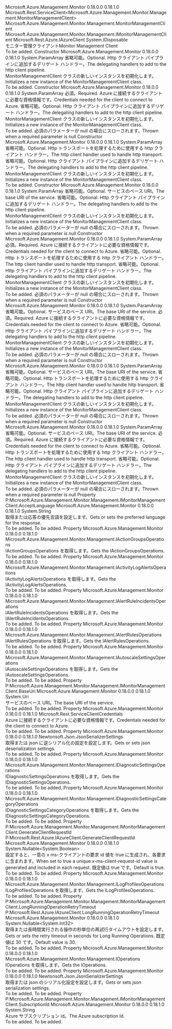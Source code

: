 <Type Name="MonitorManagementClient" FullName="Microsoft.Azure.Management.Monitor.Management.MonitorManagementClient">
  <TypeSignature Language="C#" Value="public class MonitorManagementClient : Microsoft.Rest.ServiceClient&lt;Microsoft.Azure.Management.Monitor.Management.MonitorManagementClient&gt;, IDisposable, Microsoft.Azure.Management.Monitor.Management.IMonitorManagementClient, Microsoft.Rest.Azure.IAzureClient" />
  <TypeSignature Language="ILAsm" Value=".class public auto ansi beforefieldinit MonitorManagementClient extends Microsoft.Rest.ServiceClient`1&lt;class Microsoft.Azure.Management.Monitor.Management.MonitorManagementClient&gt; implements class Microsoft.Azure.Management.Monitor.Management.IMonitorManagementClient, class Microsoft.Rest.Azure.IAzureClient, class System.IDisposable" />
  <TypeSignature Language="DocId" Value="T:Microsoft.Azure.Management.Monitor.Management.MonitorManagementClient" />
  <TypeSignature Language="VB.NET" Value="Public Class MonitorManagementClient&#xA;Inherits ServiceClient(Of MonitorManagementClient)&#xA;Implements IAzureClient, IDisposable, IMonitorManagementClient" />
  <TypeSignature Language="F#" Value="type MonitorManagementClient = class&#xA;    inherit ServiceClient&lt;MonitorManagementClient&gt;&#xA;    interface IMonitorManagementClient&#xA;    interface IDisposable&#xA;    interface IAzureClient" />
  <AssemblyInfo>
    <AssemblyName>Microsoft.Azure.Management.Monitor</AssemblyName>
    <AssemblyVersion>0.18.0.0</AssemblyVersion>
    <AssemblyVersion>0.18.1.0</AssemblyVersion>
  </AssemblyInfo>
  <Base>
    <BaseTypeName>Microsoft.Rest.ServiceClient&lt;Microsoft.Azure.Management.Monitor.Management.MonitorManagementClient&gt;</BaseTypeName>
    <BaseTypeArguments>
      <BaseTypeArgument TypeParamName="!0">Microsoft.Azure.Management.Monitor.Management.MonitorManagementClient</BaseTypeArgument>
    </BaseTypeArguments>
  </Base>
  <Interfaces>
    <Interface>
      <InterfaceName>Microsoft.Azure.Management.Monitor.Management.IMonitorManagementClient</InterfaceName>
    </Interface>
    <Interface>
      <InterfaceName>Microsoft.Rest.Azure.IAzureClient</InterfaceName>
    </Interface>
    <Interface>
      <InterfaceName>System.IDisposable</InterfaceName>
    </Interface>
  </Interfaces>
  <Docs>
    <summary>
            <span data-ttu-id="6d20f-101">モニター管理クライアント</span><span class="sxs-lookup"><span data-stu-id="6d20f-101">Monitor Management Client</span></span>
            </summary>
    <remarks>To be added.</remarks>
  </Docs>
  <Members>
    <Member MemberName=".ctor">
      <MemberSignature Language="C#" Value="protected MonitorManagementClient (params System.Net.Http.DelegatingHandler[] handlers);" />
      <MemberSignature Language="ILAsm" Value=".method familyhidebysig specialname rtspecialname instance void .ctor(class System.Net.Http.DelegatingHandler[] handlers) cil managed" />
      <MemberSignature Language="DocId" Value="M:Microsoft.Azure.Management.Monitor.Management.MonitorManagementClient.#ctor(System.Net.Http.DelegatingHandler[])" />
      <MemberSignature Language="VB.NET" Value="Protected Sub New (ParamArray handlers As DelegatingHandler())" />
      <MemberSignature Language="F#" Value="new Microsoft.Azure.Management.Monitor.Management.MonitorManagementClient : System.Net.Http.DelegatingHandler[] -&gt; Microsoft.Azure.Management.Monitor.Management.MonitorManagementClient" Usage="new Microsoft.Azure.Management.Monitor.Management.MonitorManagementClient handlers" />
      <MemberType>Constructor</MemberType>
      <AssemblyInfo>
        <AssemblyName>Microsoft.Azure.Management.Monitor</AssemblyName>
        <AssemblyVersion>0.18.0.0</AssemblyVersion>
        <AssemblyVersion>0.18.1.0</AssemblyVersion>
      </AssemblyInfo>
      <Parameters>
        <Parameter Name="handlers" Type="System.Net.Http.DelegatingHandler[]">
          <Attributes>
            <Attribute>
              <AttributeName>System.ParamArray</AttributeName>
            </Attribute>
          </Attributes>
        </Parameter>
      </Parameters>
      <Docs>
        <param name="handlers">
            <span data-ttu-id="6d20f-102">省略可能。</span><span class="sxs-lookup"><span data-stu-id="6d20f-102">Optional.</span></span> <span data-ttu-id="6d20f-103">Http クライアント パイプラインに追加するデリゲート ハンドラー。</span><span class="sxs-lookup"><span data-stu-id="6d20f-103">The delegating handlers to add to the http client pipeline.</span></span>
            </param>
        <summary>
            <span data-ttu-id="6d20f-104">MonitorManagementClient クラスの新しいインスタンスを初期化します。</span><span class="sxs-lookup"><span data-stu-id="6d20f-104">Initializes a new instance of the MonitorManagementClient class.</span></span>
            </summary>
        <remarks>To be added.</remarks>
      </Docs>
    </Member>
    <Member MemberName=".ctor">
      <MemberSignature Language="C#" Value="public MonitorManagementClient (Microsoft.Rest.ServiceClientCredentials credentials, params System.Net.Http.DelegatingHandler[] handlers);" />
      <MemberSignature Language="ILAsm" Value=".method public hidebysig specialname rtspecialname instance void .ctor(class Microsoft.Rest.ServiceClientCredentials credentials, class System.Net.Http.DelegatingHandler[] handlers) cil managed" />
      <MemberSignature Language="DocId" Value="M:Microsoft.Azure.Management.Monitor.Management.MonitorManagementClient.#ctor(Microsoft.Rest.ServiceClientCredentials,System.Net.Http.DelegatingHandler[])" />
      <MemberSignature Language="VB.NET" Value="Public Sub New (credentials As ServiceClientCredentials, ParamArray handlers As DelegatingHandler())" />
      <MemberSignature Language="F#" Value="new Microsoft.Azure.Management.Monitor.Management.MonitorManagementClient : Microsoft.Rest.ServiceClientCredentials * System.Net.Http.DelegatingHandler[] -&gt; Microsoft.Azure.Management.Monitor.Management.MonitorManagementClient" Usage="new Microsoft.Azure.Management.Monitor.Management.MonitorManagementClient (credentials, handlers)" />
      <MemberType>Constructor</MemberType>
      <AssemblyInfo>
        <AssemblyName>Microsoft.Azure.Management.Monitor</AssemblyName>
        <AssemblyVersion>0.18.0.0</AssemblyVersion>
        <AssemblyVersion>0.18.1.0</AssemblyVersion>
      </AssemblyInfo>
      <Parameters>
        <Parameter Name="credentials" Type="Microsoft.Rest.ServiceClientCredentials" />
        <Parameter Name="handlers" Type="System.Net.Http.DelegatingHandler[]">
          <Attributes>
            <Attribute>
              <AttributeName>System.ParamArray</AttributeName>
            </Attribute>
          </Attributes>
        </Parameter>
      </Parameters>
      <Docs>
        <param name="credentials">
            <span data-ttu-id="6d20f-105">必須。</span><span class="sxs-lookup"><span data-stu-id="6d20f-105">Required.</span></span> <span data-ttu-id="6d20f-106">Azure に接続するクライアントに必要な資格情報です。</span><span class="sxs-lookup"><span data-stu-id="6d20f-106">Credentials needed for the client to connect to Azure.</span></span>
            </param>
        <param name="handlers">
            <span data-ttu-id="6d20f-107">省略可能。</span><span class="sxs-lookup"><span data-stu-id="6d20f-107">Optional.</span></span> <span data-ttu-id="6d20f-108">Http クライアント パイプラインに追加するデリゲート ハンドラー。</span><span class="sxs-lookup"><span data-stu-id="6d20f-108">The delegating handlers to add to the http client pipeline.</span></span>
            </param>
        <summary>
            <span data-ttu-id="6d20f-109">MonitorManagementClient クラスの新しいインスタンスを初期化します。</span><span class="sxs-lookup"><span data-stu-id="6d20f-109">Initializes a new instance of the MonitorManagementClient class.</span></span>
            </summary>
        <remarks>To be added.</remarks>
        <exception cref="T:System.ArgumentNullException">
            <span data-ttu-id="6d20f-110">必須のパラメーターが null の場合にスローされます。</span><span class="sxs-lookup"><span data-stu-id="6d20f-110">Thrown when a required parameter is null</span></span>
            </exception>
      </Docs>
    </Member>
    <Member MemberName=".ctor">
      <MemberSignature Language="C#" Value="protected MonitorManagementClient (System.Net.Http.HttpClientHandler rootHandler, params System.Net.Http.DelegatingHandler[] handlers);" />
      <MemberSignature Language="ILAsm" Value=".method familyhidebysig specialname rtspecialname instance void .ctor(class System.Net.Http.HttpClientHandler rootHandler, class System.Net.Http.DelegatingHandler[] handlers) cil managed" />
      <MemberSignature Language="DocId" Value="M:Microsoft.Azure.Management.Monitor.Management.MonitorManagementClient.#ctor(System.Net.Http.HttpClientHandler,System.Net.Http.DelegatingHandler[])" />
      <MemberSignature Language="VB.NET" Value="Protected Sub New (rootHandler As HttpClientHandler, ParamArray handlers As DelegatingHandler())" />
      <MemberSignature Language="F#" Value="new Microsoft.Azure.Management.Monitor.Management.MonitorManagementClient : System.Net.Http.HttpClientHandler * System.Net.Http.DelegatingHandler[] -&gt; Microsoft.Azure.Management.Monitor.Management.MonitorManagementClient" Usage="new Microsoft.Azure.Management.Monitor.Management.MonitorManagementClient (rootHandler, handlers)" />
      <MemberType>Constructor</MemberType>
      <AssemblyInfo>
        <AssemblyName>Microsoft.Azure.Management.Monitor</AssemblyName>
        <AssemblyVersion>0.18.0.0</AssemblyVersion>
        <AssemblyVersion>0.18.1.0</AssemblyVersion>
      </AssemblyInfo>
      <Parameters>
        <Parameter Name="rootHandler" Type="System.Net.Http.HttpClientHandler" />
        <Parameter Name="handlers" Type="System.Net.Http.DelegatingHandler[]">
          <Attributes>
            <Attribute>
              <AttributeName>System.ParamArray</AttributeName>
            </Attribute>
          </Attributes>
        </Parameter>
      </Parameters>
      <Docs>
        <param name="rootHandler">
            <span data-ttu-id="6d20f-111">省略可能。</span><span class="sxs-lookup"><span data-stu-id="6d20f-111">Optional.</span></span> <span data-ttu-id="6d20f-112">Http トランスポートを処理するために使用する http クライアント ハンドラー。</span><span class="sxs-lookup"><span data-stu-id="6d20f-112">The http client handler used to handle http transport.</span></span>
            </param>
        <param name="handlers">
            <span data-ttu-id="6d20f-113">省略可能。</span><span class="sxs-lookup"><span data-stu-id="6d20f-113">Optional.</span></span> <span data-ttu-id="6d20f-114">Http クライアント パイプラインに追加するデリゲート ハンドラー。</span><span class="sxs-lookup"><span data-stu-id="6d20f-114">The delegating handlers to add to the http client pipeline.</span></span>
            </param>
        <summary>
            <span data-ttu-id="6d20f-115">MonitorManagementClient クラスの新しいインスタンスを初期化します。</span><span class="sxs-lookup"><span data-stu-id="6d20f-115">Initializes a new instance of the MonitorManagementClient class.</span></span>
            </summary>
        <remarks>To be added.</remarks>
      </Docs>
    </Member>
    <Member MemberName=".ctor">
      <MemberSignature Language="C#" Value="protected MonitorManagementClient (Uri baseUri, params System.Net.Http.DelegatingHandler[] handlers);" />
      <MemberSignature Language="ILAsm" Value=".method familyhidebysig specialname rtspecialname instance void .ctor(class System.Uri baseUri, class System.Net.Http.DelegatingHandler[] handlers) cil managed" />
      <MemberSignature Language="DocId" Value="M:Microsoft.Azure.Management.Monitor.Management.MonitorManagementClient.#ctor(System.Uri,System.Net.Http.DelegatingHandler[])" />
      <MemberSignature Language="VB.NET" Value="Protected Sub New (baseUri As Uri, ParamArray handlers As DelegatingHandler())" />
      <MemberSignature Language="F#" Value="new Microsoft.Azure.Management.Monitor.Management.MonitorManagementClient : Uri * System.Net.Http.DelegatingHandler[] -&gt; Microsoft.Azure.Management.Monitor.Management.MonitorManagementClient" Usage="new Microsoft.Azure.Management.Monitor.Management.MonitorManagementClient (baseUri, handlers)" />
      <MemberType>Constructor</MemberType>
      <AssemblyInfo>
        <AssemblyName>Microsoft.Azure.Management.Monitor</AssemblyName>
        <AssemblyVersion>0.18.0.0</AssemblyVersion>
        <AssemblyVersion>0.18.1.0</AssemblyVersion>
      </AssemblyInfo>
      <Parameters>
        <Parameter Name="baseUri" Type="System.Uri" />
        <Parameter Name="handlers" Type="System.Net.Http.DelegatingHandler[]">
          <Attributes>
            <Attribute>
              <AttributeName>System.ParamArray</AttributeName>
            </Attribute>
          </Attributes>
        </Parameter>
      </Parameters>
      <Docs>
        <param name="baseUri">
            <span data-ttu-id="6d20f-116">省略可能。</span><span class="sxs-lookup"><span data-stu-id="6d20f-116">Optional.</span></span> <span data-ttu-id="6d20f-117">サービスのベース URI。</span><span class="sxs-lookup"><span data-stu-id="6d20f-117">The base URI of the service.</span></span>
            </param>
        <param name="handlers">
            <span data-ttu-id="6d20f-118">省略可能。</span><span class="sxs-lookup"><span data-stu-id="6d20f-118">Optional.</span></span> <span data-ttu-id="6d20f-119">Http クライアント パイプラインに追加するデリゲート ハンドラー。</span><span class="sxs-lookup"><span data-stu-id="6d20f-119">The delegating handlers to add to the http client pipeline.</span></span>
            </param>
        <summary>
            <span data-ttu-id="6d20f-120">MonitorManagementClient クラスの新しいインスタンスを初期化します。</span><span class="sxs-lookup"><span data-stu-id="6d20f-120">Initializes a new instance of the MonitorManagementClient class.</span></span>
            </summary>
        <remarks>To be added.</remarks>
        <exception cref="T:System.ArgumentNullException">
            <span data-ttu-id="6d20f-121">必須のパラメーターが null の場合にスローされます。</span><span class="sxs-lookup"><span data-stu-id="6d20f-121">Thrown when a required parameter is null</span></span>
            </exception>
      </Docs>
    </Member>
    <Member MemberName=".ctor">
      <MemberSignature Language="C#" Value="public MonitorManagementClient (Microsoft.Rest.ServiceClientCredentials credentials, System.Net.Http.HttpClientHandler rootHandler, params System.Net.Http.DelegatingHandler[] handlers);" />
      <MemberSignature Language="ILAsm" Value=".method public hidebysig specialname rtspecialname instance void .ctor(class Microsoft.Rest.ServiceClientCredentials credentials, class System.Net.Http.HttpClientHandler rootHandler, class System.Net.Http.DelegatingHandler[] handlers) cil managed" />
      <MemberSignature Language="DocId" Value="M:Microsoft.Azure.Management.Monitor.Management.MonitorManagementClient.#ctor(Microsoft.Rest.ServiceClientCredentials,System.Net.Http.HttpClientHandler,System.Net.Http.DelegatingHandler[])" />
      <MemberSignature Language="VB.NET" Value="Public Sub New (credentials As ServiceClientCredentials, rootHandler As HttpClientHandler, ParamArray handlers As DelegatingHandler())" />
      <MemberSignature Language="F#" Value="new Microsoft.Azure.Management.Monitor.Management.MonitorManagementClient : Microsoft.Rest.ServiceClientCredentials * System.Net.Http.HttpClientHandler * System.Net.Http.DelegatingHandler[] -&gt; Microsoft.Azure.Management.Monitor.Management.MonitorManagementClient" Usage="new Microsoft.Azure.Management.Monitor.Management.MonitorManagementClient (credentials, rootHandler, handlers)" />
      <MemberType>Constructor</MemberType>
      <AssemblyInfo>
        <AssemblyName>Microsoft.Azure.Management.Monitor</AssemblyName>
        <AssemblyVersion>0.18.0.0</AssemblyVersion>
        <AssemblyVersion>0.18.1.0</AssemblyVersion>
      </AssemblyInfo>
      <Parameters>
        <Parameter Name="credentials" Type="Microsoft.Rest.ServiceClientCredentials" />
        <Parameter Name="rootHandler" Type="System.Net.Http.HttpClientHandler" />
        <Parameter Name="handlers" Type="System.Net.Http.DelegatingHandler[]">
          <Attributes>
            <Attribute>
              <AttributeName>System.ParamArray</AttributeName>
            </Attribute>
          </Attributes>
        </Parameter>
      </Parameters>
      <Docs>
        <param name="credentials">
            <span data-ttu-id="6d20f-122">必須。</span><span class="sxs-lookup"><span data-stu-id="6d20f-122">Required.</span></span> <span data-ttu-id="6d20f-123">Azure に接続するクライアントに必要な資格情報です。</span><span class="sxs-lookup"><span data-stu-id="6d20f-123">Credentials needed for the client to connect to Azure.</span></span>
            </param>
        <param name="rootHandler">
            <span data-ttu-id="6d20f-124">省略可能。</span><span class="sxs-lookup"><span data-stu-id="6d20f-124">Optional.</span></span> <span data-ttu-id="6d20f-125">Http トランスポートを処理するために使用する http クライアント ハンドラー。</span><span class="sxs-lookup"><span data-stu-id="6d20f-125">The http client handler used to handle http transport.</span></span>
            </param>
        <param name="handlers">
            <span data-ttu-id="6d20f-126">省略可能。</span><span class="sxs-lookup"><span data-stu-id="6d20f-126">Optional.</span></span> <span data-ttu-id="6d20f-127">Http クライアント パイプラインに追加するデリゲート ハンドラー。</span><span class="sxs-lookup"><span data-stu-id="6d20f-127">The delegating handlers to add to the http client pipeline.</span></span>
            </param>
        <summary>
            <span data-ttu-id="6d20f-128">MonitorManagementClient クラスの新しいインスタンスを初期化します。</span><span class="sxs-lookup"><span data-stu-id="6d20f-128">Initializes a new instance of the MonitorManagementClient class.</span></span>
            </summary>
        <remarks>To be added.</remarks>
        <exception cref="T:System.ArgumentNullException">
            <span data-ttu-id="6d20f-129">必須のパラメーターが null の場合にスローされます。</span><span class="sxs-lookup"><span data-stu-id="6d20f-129">Thrown when a required parameter is null</span></span>
            </exception>
      </Docs>
    </Member>
    <Member MemberName=".ctor">
      <MemberSignature Language="C#" Value="public MonitorManagementClient (Uri baseUri, Microsoft.Rest.ServiceClientCredentials credentials, params System.Net.Http.DelegatingHandler[] handlers);" />
      <MemberSignature Language="ILAsm" Value=".method public hidebysig specialname rtspecialname instance void .ctor(class System.Uri baseUri, class Microsoft.Rest.ServiceClientCredentials credentials, class System.Net.Http.DelegatingHandler[] handlers) cil managed" />
      <MemberSignature Language="DocId" Value="M:Microsoft.Azure.Management.Monitor.Management.MonitorManagementClient.#ctor(System.Uri,Microsoft.Rest.ServiceClientCredentials,System.Net.Http.DelegatingHandler[])" />
      <MemberSignature Language="VB.NET" Value="Public Sub New (baseUri As Uri, credentials As ServiceClientCredentials, ParamArray handlers As DelegatingHandler())" />
      <MemberSignature Language="F#" Value="new Microsoft.Azure.Management.Monitor.Management.MonitorManagementClient : Uri * Microsoft.Rest.ServiceClientCredentials * System.Net.Http.DelegatingHandler[] -&gt; Microsoft.Azure.Management.Monitor.Management.MonitorManagementClient" Usage="new Microsoft.Azure.Management.Monitor.Management.MonitorManagementClient (baseUri, credentials, handlers)" />
      <MemberType>Constructor</MemberType>
      <AssemblyInfo>
        <AssemblyName>Microsoft.Azure.Management.Monitor</AssemblyName>
        <AssemblyVersion>0.18.0.0</AssemblyVersion>
        <AssemblyVersion>0.18.1.0</AssemblyVersion>
      </AssemblyInfo>
      <Parameters>
        <Parameter Name="baseUri" Type="System.Uri" />
        <Parameter Name="credentials" Type="Microsoft.Rest.ServiceClientCredentials" />
        <Parameter Name="handlers" Type="System.Net.Http.DelegatingHandler[]">
          <Attributes>
            <Attribute>
              <AttributeName>System.ParamArray</AttributeName>
            </Attribute>
          </Attributes>
        </Parameter>
      </Parameters>
      <Docs>
        <param name="baseUri">
            <span data-ttu-id="6d20f-130">省略可能。</span><span class="sxs-lookup"><span data-stu-id="6d20f-130">Optional.</span></span> <span data-ttu-id="6d20f-131">サービスのベース URI。</span><span class="sxs-lookup"><span data-stu-id="6d20f-131">The base URI of the service.</span></span>
            </param>
        <param name="credentials">
            <span data-ttu-id="6d20f-132">必須。</span><span class="sxs-lookup"><span data-stu-id="6d20f-132">Required.</span></span> <span data-ttu-id="6d20f-133">Azure に接続するクライアントに必要な資格情報です。</span><span class="sxs-lookup"><span data-stu-id="6d20f-133">Credentials needed for the client to connect to Azure.</span></span>
            </param>
        <param name="handlers">
            <span data-ttu-id="6d20f-134">省略可能。</span><span class="sxs-lookup"><span data-stu-id="6d20f-134">Optional.</span></span> <span data-ttu-id="6d20f-135">Http クライアント パイプラインに追加するデリゲート ハンドラー。</span><span class="sxs-lookup"><span data-stu-id="6d20f-135">The delegating handlers to add to the http client pipeline.</span></span>
            </param>
        <summary>
            <span data-ttu-id="6d20f-136">MonitorManagementClient クラスの新しいインスタンスを初期化します。</span><span class="sxs-lookup"><span data-stu-id="6d20f-136">Initializes a new instance of the MonitorManagementClient class.</span></span>
            </summary>
        <remarks>To be added.</remarks>
        <exception cref="T:System.ArgumentNullException">
            <span data-ttu-id="6d20f-137">必須のパラメーターが null の場合にスローされます。</span><span class="sxs-lookup"><span data-stu-id="6d20f-137">Thrown when a required parameter is null</span></span>
            </exception>
      </Docs>
    </Member>
    <Member MemberName=".ctor">
      <MemberSignature Language="C#" Value="protected MonitorManagementClient (Uri baseUri, System.Net.Http.HttpClientHandler rootHandler, params System.Net.Http.DelegatingHandler[] handlers);" />
      <MemberSignature Language="ILAsm" Value=".method familyhidebysig specialname rtspecialname instance void .ctor(class System.Uri baseUri, class System.Net.Http.HttpClientHandler rootHandler, class System.Net.Http.DelegatingHandler[] handlers) cil managed" />
      <MemberSignature Language="DocId" Value="M:Microsoft.Azure.Management.Monitor.Management.MonitorManagementClient.#ctor(System.Uri,System.Net.Http.HttpClientHandler,System.Net.Http.DelegatingHandler[])" />
      <MemberSignature Language="VB.NET" Value="Protected Sub New (baseUri As Uri, rootHandler As HttpClientHandler, ParamArray handlers As DelegatingHandler())" />
      <MemberSignature Language="F#" Value="new Microsoft.Azure.Management.Monitor.Management.MonitorManagementClient : Uri * System.Net.Http.HttpClientHandler * System.Net.Http.DelegatingHandler[] -&gt; Microsoft.Azure.Management.Monitor.Management.MonitorManagementClient" Usage="new Microsoft.Azure.Management.Monitor.Management.MonitorManagementClient (baseUri, rootHandler, handlers)" />
      <MemberType>Constructor</MemberType>
      <AssemblyInfo>
        <AssemblyName>Microsoft.Azure.Management.Monitor</AssemblyName>
        <AssemblyVersion>0.18.0.0</AssemblyVersion>
        <AssemblyVersion>0.18.1.0</AssemblyVersion>
      </AssemblyInfo>
      <Parameters>
        <Parameter Name="baseUri" Type="System.Uri" />
        <Parameter Name="rootHandler" Type="System.Net.Http.HttpClientHandler" />
        <Parameter Name="handlers" Type="System.Net.Http.DelegatingHandler[]">
          <Attributes>
            <Attribute>
              <AttributeName>System.ParamArray</AttributeName>
            </Attribute>
          </Attributes>
        </Parameter>
      </Parameters>
      <Docs>
        <param name="baseUri">
            <span data-ttu-id="6d20f-138">省略可能。</span><span class="sxs-lookup"><span data-stu-id="6d20f-138">Optional.</span></span> <span data-ttu-id="6d20f-139">サービスのベース URI。</span><span class="sxs-lookup"><span data-stu-id="6d20f-139">The base URI of the service.</span></span>
            </param>
        <param name="rootHandler">
            <span data-ttu-id="6d20f-140">省略可能。</span><span class="sxs-lookup"><span data-stu-id="6d20f-140">Optional.</span></span> <span data-ttu-id="6d20f-141">Http トランスポートを処理するために使用する http クライアント ハンドラー。</span><span class="sxs-lookup"><span data-stu-id="6d20f-141">The http client handler used to handle http transport.</span></span>
            </param>
        <param name="handlers">
            <span data-ttu-id="6d20f-142">省略可能。</span><span class="sxs-lookup"><span data-stu-id="6d20f-142">Optional.</span></span> <span data-ttu-id="6d20f-143">Http クライアント パイプラインに追加するデリゲート ハンドラー。</span><span class="sxs-lookup"><span data-stu-id="6d20f-143">The delegating handlers to add to the http client pipeline.</span></span>
            </param>
        <summary>
            <span data-ttu-id="6d20f-144">MonitorManagementClient クラスの新しいインスタンスを初期化します。</span><span class="sxs-lookup"><span data-stu-id="6d20f-144">Initializes a new instance of the MonitorManagementClient class.</span></span>
            </summary>
        <remarks>To be added.</remarks>
        <exception cref="T:System.ArgumentNullException">
            <span data-ttu-id="6d20f-145">必須のパラメーターが null の場合にスローされます。</span><span class="sxs-lookup"><span data-stu-id="6d20f-145">Thrown when a required parameter is null</span></span>
            </exception>
      </Docs>
    </Member>
    <Member MemberName=".ctor">
      <MemberSignature Language="C#" Value="public MonitorManagementClient (Uri baseUri, Microsoft.Rest.ServiceClientCredentials credentials, System.Net.Http.HttpClientHandler rootHandler, params System.Net.Http.DelegatingHandler[] handlers);" />
      <MemberSignature Language="ILAsm" Value=".method public hidebysig specialname rtspecialname instance void .ctor(class System.Uri baseUri, class Microsoft.Rest.ServiceClientCredentials credentials, class System.Net.Http.HttpClientHandler rootHandler, class System.Net.Http.DelegatingHandler[] handlers) cil managed" />
      <MemberSignature Language="DocId" Value="M:Microsoft.Azure.Management.Monitor.Management.MonitorManagementClient.#ctor(System.Uri,Microsoft.Rest.ServiceClientCredentials,System.Net.Http.HttpClientHandler,System.Net.Http.DelegatingHandler[])" />
      <MemberSignature Language="VB.NET" Value="Public Sub New (baseUri As Uri, credentials As ServiceClientCredentials, rootHandler As HttpClientHandler, ParamArray handlers As DelegatingHandler())" />
      <MemberSignature Language="F#" Value="new Microsoft.Azure.Management.Monitor.Management.MonitorManagementClient : Uri * Microsoft.Rest.ServiceClientCredentials * System.Net.Http.HttpClientHandler * System.Net.Http.DelegatingHandler[] -&gt; Microsoft.Azure.Management.Monitor.Management.MonitorManagementClient" Usage="new Microsoft.Azure.Management.Monitor.Management.MonitorManagementClient (baseUri, credentials, rootHandler, handlers)" />
      <MemberType>Constructor</MemberType>
      <AssemblyInfo>
        <AssemblyName>Microsoft.Azure.Management.Monitor</AssemblyName>
        <AssemblyVersion>0.18.0.0</AssemblyVersion>
        <AssemblyVersion>0.18.1.0</AssemblyVersion>
      </AssemblyInfo>
      <Parameters>
        <Parameter Name="baseUri" Type="System.Uri" />
        <Parameter Name="credentials" Type="Microsoft.Rest.ServiceClientCredentials" />
        <Parameter Name="rootHandler" Type="System.Net.Http.HttpClientHandler" />
        <Parameter Name="handlers" Type="System.Net.Http.DelegatingHandler[]">
          <Attributes>
            <Attribute>
              <AttributeName>System.ParamArray</AttributeName>
            </Attribute>
          </Attributes>
        </Parameter>
      </Parameters>
      <Docs>
        <param name="baseUri">
            <span data-ttu-id="6d20f-146">省略可能。</span><span class="sxs-lookup"><span data-stu-id="6d20f-146">Optional.</span></span> <span data-ttu-id="6d20f-147">サービスのベース URI。</span><span class="sxs-lookup"><span data-stu-id="6d20f-147">The base URI of the service.</span></span>
            </param>
        <param name="credentials">
            <span data-ttu-id="6d20f-148">必須。</span><span class="sxs-lookup"><span data-stu-id="6d20f-148">Required.</span></span> <span data-ttu-id="6d20f-149">Azure に接続するクライアントに必要な資格情報です。</span><span class="sxs-lookup"><span data-stu-id="6d20f-149">Credentials needed for the client to connect to Azure.</span></span>
            </param>
        <param name="rootHandler">
            <span data-ttu-id="6d20f-150">省略可能。</span><span class="sxs-lookup"><span data-stu-id="6d20f-150">Optional.</span></span> <span data-ttu-id="6d20f-151">Http トランスポートを処理するために使用する http クライアント ハンドラー。</span><span class="sxs-lookup"><span data-stu-id="6d20f-151">The http client handler used to handle http transport.</span></span>
            </param>
        <param name="handlers">
            <span data-ttu-id="6d20f-152">省略可能。</span><span class="sxs-lookup"><span data-stu-id="6d20f-152">Optional.</span></span> <span data-ttu-id="6d20f-153">Http クライアント パイプラインに追加するデリゲート ハンドラー。</span><span class="sxs-lookup"><span data-stu-id="6d20f-153">The delegating handlers to add to the http client pipeline.</span></span>
            </param>
        <summary>
            <span data-ttu-id="6d20f-154">MonitorManagementClient クラスの新しいインスタンスを初期化します。</span><span class="sxs-lookup"><span data-stu-id="6d20f-154">Initializes a new instance of the MonitorManagementClient class.</span></span>
            </summary>
        <remarks>To be added.</remarks>
        <exception cref="T:System.ArgumentNullException">
            <span data-ttu-id="6d20f-155">必須のパラメーターが null の場合にスローされます。</span><span class="sxs-lookup"><span data-stu-id="6d20f-155">Thrown when a required parameter is null</span></span>
            </exception>
      </Docs>
    </Member>
    <Member MemberName="AcceptLanguage">
      <MemberSignature Language="C#" Value="public string AcceptLanguage { get; set; }" />
      <MemberSignature Language="ILAsm" Value=".property instance string AcceptLanguage" />
      <MemberSignature Language="DocId" Value="P:Microsoft.Azure.Management.Monitor.Management.MonitorManagementClient.AcceptLanguage" />
      <MemberSignature Language="VB.NET" Value="Public Property AcceptLanguage As String" />
      <MemberSignature Language="F#" Value="member this.AcceptLanguage : string with get, set" Usage="Microsoft.Azure.Management.Monitor.Management.MonitorManagementClient.AcceptLanguage" />
      <MemberType>Property</MemberType>
      <Implements>
        <InterfaceMember>P:Microsoft.Azure.Management.Monitor.Management.IMonitorManagementClient.AcceptLanguage</InterfaceMember>
      </Implements>
      <AssemblyInfo>
        <AssemblyName>Microsoft.Azure.Management.Monitor</AssemblyName>
        <AssemblyVersion>0.18.0.0</AssemblyVersion>
        <AssemblyVersion>0.18.1.0</AssemblyVersion>
      </AssemblyInfo>
      <ReturnValue>
        <ReturnType>System.String</ReturnType>
      </ReturnValue>
      <Docs>
        <summary>
            <span data-ttu-id="6d20f-156">取得または応答の優先言語を設定します。</span><span class="sxs-lookup"><span data-stu-id="6d20f-156">Gets or sets the preferred language for the response.</span></span>
            </summary>
        <value>To be added.</value>
        <remarks>To be added.</remarks>
      </Docs>
    </Member>
    <Member MemberName="ActionGroups">
      <MemberSignature Language="C#" Value="public Microsoft.Azure.Management.Monitor.Management.IActionGroupsOperations ActionGroups { get; }" />
      <MemberSignature Language="ILAsm" Value=".property instance class Microsoft.Azure.Management.Monitor.Management.IActionGroupsOperations ActionGroups" />
      <MemberSignature Language="DocId" Value="P:Microsoft.Azure.Management.Monitor.Management.MonitorManagementClient.ActionGroups" />
      <MemberSignature Language="VB.NET" Value="Public ReadOnly Property ActionGroups As IActionGroupsOperations" />
      <MemberSignature Language="F#" Value="member this.ActionGroups : Microsoft.Azure.Management.Monitor.Management.IActionGroupsOperations" Usage="Microsoft.Azure.Management.Monitor.Management.MonitorManagementClient.ActionGroups" />
      <MemberType>Property</MemberType>
      <AssemblyInfo>
        <AssemblyName>Microsoft.Azure.Management.Monitor</AssemblyName>
        <AssemblyVersion>0.18.0.0</AssemblyVersion>
        <AssemblyVersion>0.18.1.0</AssemblyVersion>
      </AssemblyInfo>
      <ReturnValue>
        <ReturnType>Microsoft.Azure.Management.Monitor.Management.IActionGroupsOperations</ReturnType>
      </ReturnValue>
      <Docs>
        <summary>
            <span data-ttu-id="6d20f-157">IActionGroupsOperations を取得します。</span><span class="sxs-lookup"><span data-stu-id="6d20f-157">Gets the IActionGroupsOperations.</span></span>
            </summary>
        <value>To be added.</value>
        <remarks>To be added.</remarks>
      </Docs>
    </Member>
    <Member MemberName="ActivityLogAlerts">
      <MemberSignature Language="C#" Value="public Microsoft.Azure.Management.Monitor.Management.IActivityLogAlertsOperations ActivityLogAlerts { get; }" />
      <MemberSignature Language="ILAsm" Value=".property instance class Microsoft.Azure.Management.Monitor.Management.IActivityLogAlertsOperations ActivityLogAlerts" />
      <MemberSignature Language="DocId" Value="P:Microsoft.Azure.Management.Monitor.Management.MonitorManagementClient.ActivityLogAlerts" />
      <MemberSignature Language="VB.NET" Value="Public ReadOnly Property ActivityLogAlerts As IActivityLogAlertsOperations" />
      <MemberSignature Language="F#" Value="member this.ActivityLogAlerts : Microsoft.Azure.Management.Monitor.Management.IActivityLogAlertsOperations" Usage="Microsoft.Azure.Management.Monitor.Management.MonitorManagementClient.ActivityLogAlerts" />
      <MemberType>Property</MemberType>
      <AssemblyInfo>
        <AssemblyName>Microsoft.Azure.Management.Monitor</AssemblyName>
        <AssemblyVersion>0.18.0.0</AssemblyVersion>
        <AssemblyVersion>0.18.1.0</AssemblyVersion>
      </AssemblyInfo>
      <ReturnValue>
        <ReturnType>Microsoft.Azure.Management.Monitor.Management.IActivityLogAlertsOperations</ReturnType>
      </ReturnValue>
      <Docs>
        <summary>
            <span data-ttu-id="6d20f-158">IActivityLogAlertsOperations を取得します。</span><span class="sxs-lookup"><span data-stu-id="6d20f-158">Gets the IActivityLogAlertsOperations.</span></span>
            </summary>
        <value>To be added.</value>
        <remarks>To be added.</remarks>
      </Docs>
    </Member>
    <Member MemberName="AlertRuleIncidents">
      <MemberSignature Language="C#" Value="public Microsoft.Azure.Management.Monitor.Management.IAlertRuleIncidentsOperations AlertRuleIncidents { get; }" />
      <MemberSignature Language="ILAsm" Value=".property instance class Microsoft.Azure.Management.Monitor.Management.IAlertRuleIncidentsOperations AlertRuleIncidents" />
      <MemberSignature Language="DocId" Value="P:Microsoft.Azure.Management.Monitor.Management.MonitorManagementClient.AlertRuleIncidents" />
      <MemberSignature Language="VB.NET" Value="Public ReadOnly Property AlertRuleIncidents As IAlertRuleIncidentsOperations" />
      <MemberSignature Language="F#" Value="member this.AlertRuleIncidents : Microsoft.Azure.Management.Monitor.Management.IAlertRuleIncidentsOperations" Usage="Microsoft.Azure.Management.Monitor.Management.MonitorManagementClient.AlertRuleIncidents" />
      <MemberType>Property</MemberType>
      <AssemblyInfo>
        <AssemblyName>Microsoft.Azure.Management.Monitor</AssemblyName>
        <AssemblyVersion>0.18.0.0</AssemblyVersion>
        <AssemblyVersion>0.18.1.0</AssemblyVersion>
      </AssemblyInfo>
      <ReturnValue>
        <ReturnType>Microsoft.Azure.Management.Monitor.Management.IAlertRuleIncidentsOperations</ReturnType>
      </ReturnValue>
      <Docs>
        <summary>
            <span data-ttu-id="6d20f-159">IAlertRuleIncidentsOperations を取得します。</span><span class="sxs-lookup"><span data-stu-id="6d20f-159">Gets the IAlertRuleIncidentsOperations.</span></span>
            </summary>
        <value>To be added.</value>
        <remarks>To be added.</remarks>
      </Docs>
    </Member>
    <Member MemberName="AlertRules">
      <MemberSignature Language="C#" Value="public Microsoft.Azure.Management.Monitor.Management.IAlertRulesOperations AlertRules { get; }" />
      <MemberSignature Language="ILAsm" Value=".property instance class Microsoft.Azure.Management.Monitor.Management.IAlertRulesOperations AlertRules" />
      <MemberSignature Language="DocId" Value="P:Microsoft.Azure.Management.Monitor.Management.MonitorManagementClient.AlertRules" />
      <MemberSignature Language="VB.NET" Value="Public ReadOnly Property AlertRules As IAlertRulesOperations" />
      <MemberSignature Language="F#" Value="member this.AlertRules : Microsoft.Azure.Management.Monitor.Management.IAlertRulesOperations" Usage="Microsoft.Azure.Management.Monitor.Management.MonitorManagementClient.AlertRules" />
      <MemberType>Property</MemberType>
      <AssemblyInfo>
        <AssemblyName>Microsoft.Azure.Management.Monitor</AssemblyName>
        <AssemblyVersion>0.18.0.0</AssemblyVersion>
        <AssemblyVersion>0.18.1.0</AssemblyVersion>
      </AssemblyInfo>
      <ReturnValue>
        <ReturnType>Microsoft.Azure.Management.Monitor.Management.IAlertRulesOperations</ReturnType>
      </ReturnValue>
      <Docs>
        <summary>
            <span data-ttu-id="6d20f-160">IAlertRulesOperations を取得します。</span><span class="sxs-lookup"><span data-stu-id="6d20f-160">Gets the IAlertRulesOperations.</span></span>
            </summary>
        <value>To be added.</value>
        <remarks>To be added.</remarks>
      </Docs>
    </Member>
    <Member MemberName="AutoscaleSettings">
      <MemberSignature Language="C#" Value="public Microsoft.Azure.Management.Monitor.Management.IAutoscaleSettingsOperations AutoscaleSettings { get; }" />
      <MemberSignature Language="ILAsm" Value=".property instance class Microsoft.Azure.Management.Monitor.Management.IAutoscaleSettingsOperations AutoscaleSettings" />
      <MemberSignature Language="DocId" Value="P:Microsoft.Azure.Management.Monitor.Management.MonitorManagementClient.AutoscaleSettings" />
      <MemberSignature Language="VB.NET" Value="Public ReadOnly Property AutoscaleSettings As IAutoscaleSettingsOperations" />
      <MemberSignature Language="F#" Value="member this.AutoscaleSettings : Microsoft.Azure.Management.Monitor.Management.IAutoscaleSettingsOperations" Usage="Microsoft.Azure.Management.Monitor.Management.MonitorManagementClient.AutoscaleSettings" />
      <MemberType>Property</MemberType>
      <AssemblyInfo>
        <AssemblyName>Microsoft.Azure.Management.Monitor</AssemblyName>
        <AssemblyVersion>0.18.0.0</AssemblyVersion>
        <AssemblyVersion>0.18.1.0</AssemblyVersion>
      </AssemblyInfo>
      <ReturnValue>
        <ReturnType>Microsoft.Azure.Management.Monitor.Management.IAutoscaleSettingsOperations</ReturnType>
      </ReturnValue>
      <Docs>
        <summary>
            <span data-ttu-id="6d20f-161">IAutoscaleSettingsOperations を取得します。</span><span class="sxs-lookup"><span data-stu-id="6d20f-161">Gets the IAutoscaleSettingsOperations.</span></span>
            </summary>
        <value>To be added.</value>
        <remarks>To be added.</remarks>
      </Docs>
    </Member>
    <Member MemberName="BaseUri">
      <MemberSignature Language="C#" Value="public Uri BaseUri { get; set; }" />
      <MemberSignature Language="ILAsm" Value=".property instance class System.Uri BaseUri" />
      <MemberSignature Language="DocId" Value="P:Microsoft.Azure.Management.Monitor.Management.MonitorManagementClient.BaseUri" />
      <MemberSignature Language="VB.NET" Value="Public Property BaseUri As Uri" />
      <MemberSignature Language="F#" Value="member this.BaseUri : Uri with get, set" Usage="Microsoft.Azure.Management.Monitor.Management.MonitorManagementClient.BaseUri" />
      <MemberType>Property</MemberType>
      <Implements>
        <InterfaceMember>P:Microsoft.Azure.Management.Monitor.Management.IMonitorManagementClient.BaseUri</InterfaceMember>
      </Implements>
      <AssemblyInfo>
        <AssemblyName>Microsoft.Azure.Management.Monitor</AssemblyName>
        <AssemblyVersion>0.18.0.0</AssemblyVersion>
        <AssemblyVersion>0.18.1.0</AssemblyVersion>
      </AssemblyInfo>
      <ReturnValue>
        <ReturnType>System.Uri</ReturnType>
      </ReturnValue>
      <Docs>
        <summary>
            <span data-ttu-id="6d20f-162">サービスのベース URI。</span><span class="sxs-lookup"><span data-stu-id="6d20f-162">The base URI of the service.</span></span>
            </summary>
        <value>To be added.</value>
        <remarks>To be added.</remarks>
      </Docs>
    </Member>
    <Member MemberName="Credentials">
      <MemberSignature Language="C#" Value="public Microsoft.Rest.ServiceClientCredentials Credentials { get; }" />
      <MemberSignature Language="ILAsm" Value=".property instance class Microsoft.Rest.ServiceClientCredentials Credentials" />
      <MemberSignature Language="DocId" Value="P:Microsoft.Azure.Management.Monitor.Management.MonitorManagementClient.Credentials" />
      <MemberSignature Language="VB.NET" Value="Public ReadOnly Property Credentials As ServiceClientCredentials" />
      <MemberSignature Language="F#" Value="member this.Credentials : Microsoft.Rest.ServiceClientCredentials" Usage="Microsoft.Azure.Management.Monitor.Management.MonitorManagementClient.Credentials" />
      <MemberType>Property</MemberType>
      <AssemblyInfo>
        <AssemblyName>Microsoft.Azure.Management.Monitor</AssemblyName>
        <AssemblyVersion>0.18.0.0</AssemblyVersion>
        <AssemblyVersion>0.18.1.0</AssemblyVersion>
      </AssemblyInfo>
      <ReturnValue>
        <ReturnType>Microsoft.Rest.ServiceClientCredentials</ReturnType>
      </ReturnValue>
      <Docs>
        <summary>
            <span data-ttu-id="6d20f-163">Azure に接続するクライアントに必要な資格情報です。</span><span class="sxs-lookup"><span data-stu-id="6d20f-163">Credentials needed for the client to connect to Azure.</span></span>
            </summary>
        <value>To be added.</value>
        <remarks>To be added.</remarks>
      </Docs>
    </Member>
    <Member MemberName="DeserializationSettings">
      <MemberSignature Language="C#" Value="public Newtonsoft.Json.JsonSerializerSettings DeserializationSettings { get; }" />
      <MemberSignature Language="ILAsm" Value=".property instance class Newtonsoft.Json.JsonSerializerSettings DeserializationSettings" />
      <MemberSignature Language="DocId" Value="P:Microsoft.Azure.Management.Monitor.Management.MonitorManagementClient.DeserializationSettings" />
      <MemberSignature Language="VB.NET" Value="Public ReadOnly Property DeserializationSettings As JsonSerializerSettings" />
      <MemberSignature Language="F#" Value="member this.DeserializationSettings : Newtonsoft.Json.JsonSerializerSettings" Usage="Microsoft.Azure.Management.Monitor.Management.MonitorManagementClient.DeserializationSettings" />
      <MemberType>Property</MemberType>
      <AssemblyInfo>
        <AssemblyName>Microsoft.Azure.Management.Monitor</AssemblyName>
        <AssemblyVersion>0.18.0.0</AssemblyVersion>
        <AssemblyVersion>0.18.1.0</AssemblyVersion>
      </AssemblyInfo>
      <ReturnValue>
        <ReturnType>Newtonsoft.Json.JsonSerializerSettings</ReturnType>
      </ReturnValue>
      <Docs>
        <summary>
            <span data-ttu-id="6d20f-164">取得または json に逆シリアル化の設定を設定します。</span><span class="sxs-lookup"><span data-stu-id="6d20f-164">Gets or sets json deserialization settings.</span></span>
            </summary>
        <value>To be added.</value>
        <remarks>To be added.</remarks>
      </Docs>
    </Member>
    <Member MemberName="DiagnosticSettings">
      <MemberSignature Language="C#" Value="public Microsoft.Azure.Management.Monitor.Management.IDiagnosticSettingsOperations DiagnosticSettings { get; }" />
      <MemberSignature Language="ILAsm" Value=".property instance class Microsoft.Azure.Management.Monitor.Management.IDiagnosticSettingsOperations DiagnosticSettings" />
      <MemberSignature Language="DocId" Value="P:Microsoft.Azure.Management.Monitor.Management.MonitorManagementClient.DiagnosticSettings" />
      <MemberSignature Language="VB.NET" Value="Public ReadOnly Property DiagnosticSettings As IDiagnosticSettingsOperations" />
      <MemberSignature Language="F#" Value="member this.DiagnosticSettings : Microsoft.Azure.Management.Monitor.Management.IDiagnosticSettingsOperations" Usage="Microsoft.Azure.Management.Monitor.Management.MonitorManagementClient.DiagnosticSettings" />
      <MemberType>Property</MemberType>
      <AssemblyInfo>
        <AssemblyName>Microsoft.Azure.Management.Monitor</AssemblyName>
        <AssemblyVersion>0.18.0.0</AssemblyVersion>
        <AssemblyVersion>0.18.1.0</AssemblyVersion>
      </AssemblyInfo>
      <ReturnValue>
        <ReturnType>Microsoft.Azure.Management.Monitor.Management.IDiagnosticSettingsOperations</ReturnType>
      </ReturnValue>
      <Docs>
        <summary>
            <span data-ttu-id="6d20f-165">IDiagnosticSettingsOperations を取得します。</span><span class="sxs-lookup"><span data-stu-id="6d20f-165">Gets the IDiagnosticSettingsOperations.</span></span>
            </summary>
        <value>To be added.</value>
        <remarks>To be added.</remarks>
      </Docs>
    </Member>
    <Member MemberName="DiagnosticSettingsCategory">
      <MemberSignature Language="C#" Value="public Microsoft.Azure.Management.Monitor.Management.IDiagnosticSettingsCategoryOperations DiagnosticSettingsCategory { get; }" />
      <MemberSignature Language="ILAsm" Value=".property instance class Microsoft.Azure.Management.Monitor.Management.IDiagnosticSettingsCategoryOperations DiagnosticSettingsCategory" />
      <MemberSignature Language="DocId" Value="P:Microsoft.Azure.Management.Monitor.Management.MonitorManagementClient.DiagnosticSettingsCategory" />
      <MemberSignature Language="VB.NET" Value="Public ReadOnly Property DiagnosticSettingsCategory As IDiagnosticSettingsCategoryOperations" />
      <MemberSignature Language="F#" Value="member this.DiagnosticSettingsCategory : Microsoft.Azure.Management.Monitor.Management.IDiagnosticSettingsCategoryOperations" Usage="Microsoft.Azure.Management.Monitor.Management.MonitorManagementClient.DiagnosticSettingsCategory" />
      <MemberType>Property</MemberType>
      <AssemblyInfo>
        <AssemblyName>Microsoft.Azure.Management.Monitor</AssemblyName>
        <AssemblyVersion>0.18.0.0</AssemblyVersion>
        <AssemblyVersion>0.18.1.0</AssemblyVersion>
      </AssemblyInfo>
      <ReturnValue>
        <ReturnType>Microsoft.Azure.Management.Monitor.Management.IDiagnosticSettingsCategoryOperations</ReturnType>
      </ReturnValue>
      <Docs>
        <summary>
            <span data-ttu-id="6d20f-166">IDiagnosticSettingsCategoryOperations を取得します。</span><span class="sxs-lookup"><span data-stu-id="6d20f-166">Gets the IDiagnosticSettingsCategoryOperations.</span></span>
            </summary>
        <value>To be added.</value>
        <remarks>To be added.</remarks>
      </Docs>
    </Member>
    <Member MemberName="GenerateClientRequestId">
      <MemberSignature Language="C#" Value="public Nullable&lt;bool&gt; GenerateClientRequestId { get; set; }" />
      <MemberSignature Language="ILAsm" Value=".property instance valuetype System.Nullable`1&lt;bool&gt; GenerateClientRequestId" />
      <MemberSignature Language="DocId" Value="P:Microsoft.Azure.Management.Monitor.Management.MonitorManagementClient.GenerateClientRequestId" />
      <MemberSignature Language="VB.NET" Value="Public Property GenerateClientRequestId As Nullable(Of Boolean)" />
      <MemberSignature Language="F#" Value="member this.GenerateClientRequestId : Nullable&lt;bool&gt; with get, set" Usage="Microsoft.Azure.Management.Monitor.Management.MonitorManagementClient.GenerateClientRequestId" />
      <MemberType>Property</MemberType>
      <Implements>
        <InterfaceMember>P:Microsoft.Azure.Management.Monitor.Management.IMonitorManagementClient.GenerateClientRequestId</InterfaceMember>
        <InterfaceMember>P:Microsoft.Rest.Azure.IAzureClient.GenerateClientRequestId</InterfaceMember>
      </Implements>
      <AssemblyInfo>
        <AssemblyName>Microsoft.Azure.Management.Monitor</AssemblyName>
        <AssemblyVersion>0.18.0.0</AssemblyVersion>
        <AssemblyVersion>0.18.1.0</AssemblyVersion>
      </AssemblyInfo>
      <ReturnValue>
        <ReturnType>System.Nullable&lt;System.Boolean&gt;</ReturnType>
      </ReturnValue>
      <Docs>
        <summary>
            <span data-ttu-id="6d20f-167">設定すると、一意の x ms-クライアントの要求 id 値を true に生成され、各要求に含まれます。</span><span class="sxs-lookup"><span data-stu-id="6d20f-167">When set to true a unique x-ms-client-request-id value is generated and included in each request.</span></span> <span data-ttu-id="6d20f-168">既定値は true です。</span><span class="sxs-lookup"><span data-stu-id="6d20f-168">Default is true.</span></span>
            </summary>
        <value>To be added.</value>
        <remarks>To be added.</remarks>
      </Docs>
    </Member>
    <Member MemberName="LogProfiles">
      <MemberSignature Language="C#" Value="public Microsoft.Azure.Management.Monitor.Management.ILogProfilesOperations LogProfiles { get; }" />
      <MemberSignature Language="ILAsm" Value=".property instance class Microsoft.Azure.Management.Monitor.Management.ILogProfilesOperations LogProfiles" />
      <MemberSignature Language="DocId" Value="P:Microsoft.Azure.Management.Monitor.Management.MonitorManagementClient.LogProfiles" />
      <MemberSignature Language="VB.NET" Value="Public ReadOnly Property LogProfiles As ILogProfilesOperations" />
      <MemberSignature Language="F#" Value="member this.LogProfiles : Microsoft.Azure.Management.Monitor.Management.ILogProfilesOperations" Usage="Microsoft.Azure.Management.Monitor.Management.MonitorManagementClient.LogProfiles" />
      <MemberType>Property</MemberType>
      <AssemblyInfo>
        <AssemblyName>Microsoft.Azure.Management.Monitor</AssemblyName>
        <AssemblyVersion>0.18.0.0</AssemblyVersion>
        <AssemblyVersion>0.18.1.0</AssemblyVersion>
      </AssemblyInfo>
      <ReturnValue>
        <ReturnType>Microsoft.Azure.Management.Monitor.Management.ILogProfilesOperations</ReturnType>
      </ReturnValue>
      <Docs>
        <summary>
            <span data-ttu-id="6d20f-169">ILogProfilesOperations を取得します。</span><span class="sxs-lookup"><span data-stu-id="6d20f-169">Gets the ILogProfilesOperations.</span></span>
            </summary>
        <value>To be added.</value>
        <remarks>To be added.</remarks>
      </Docs>
    </Member>
    <Member MemberName="LongRunningOperationRetryTimeout">
      <MemberSignature Language="C#" Value="public Nullable&lt;int&gt; LongRunningOperationRetryTimeout { get; set; }" />
      <MemberSignature Language="ILAsm" Value=".property instance valuetype System.Nullable`1&lt;int32&gt; LongRunningOperationRetryTimeout" />
      <MemberSignature Language="DocId" Value="P:Microsoft.Azure.Management.Monitor.Management.MonitorManagementClient.LongRunningOperationRetryTimeout" />
      <MemberSignature Language="VB.NET" Value="Public Property LongRunningOperationRetryTimeout As Nullable(Of Integer)" />
      <MemberSignature Language="F#" Value="member this.LongRunningOperationRetryTimeout : Nullable&lt;int&gt; with get, set" Usage="Microsoft.Azure.Management.Monitor.Management.MonitorManagementClient.LongRunningOperationRetryTimeout" />
      <MemberType>Property</MemberType>
      <Implements>
        <InterfaceMember>P:Microsoft.Azure.Management.Monitor.Management.IMonitorManagementClient.LongRunningOperationRetryTimeout</InterfaceMember>
        <InterfaceMember>P:Microsoft.Rest.Azure.IAzureClient.LongRunningOperationRetryTimeout</InterfaceMember>
      </Implements>
      <AssemblyInfo>
        <AssemblyName>Microsoft.Azure.Management.Monitor</AssemblyName>
        <AssemblyVersion>0.18.0.0</AssemblyVersion>
        <AssemblyVersion>0.18.1.0</AssemblyVersion>
      </AssemblyInfo>
      <ReturnValue>
        <ReturnType>System.Nullable&lt;System.Int32&gt;</ReturnType>
      </ReturnValue>
      <Docs>
        <summary>
            <span data-ttu-id="6d20f-170">取得または長時間実行される操作の秒単位の再試行タイムアウトを設定します。</span><span class="sxs-lookup"><span data-stu-id="6d20f-170">Gets or sets the retry timeout in seconds for Long Running Operations.</span></span>
            <span data-ttu-id="6d20f-171">既定値は 30 です。</span><span class="sxs-lookup"><span data-stu-id="6d20f-171">Default value is 30.</span></span>
            </summary>
        <value>To be added.</value>
        <remarks>To be added.</remarks>
      </Docs>
    </Member>
    <Member MemberName="Operations">
      <MemberSignature Language="C#" Value="public Microsoft.Azure.Management.Monitor.Management.IOperations Operations { get; }" />
      <MemberSignature Language="ILAsm" Value=".property instance class Microsoft.Azure.Management.Monitor.Management.IOperations Operations" />
      <MemberSignature Language="DocId" Value="P:Microsoft.Azure.Management.Monitor.Management.MonitorManagementClient.Operations" />
      <MemberSignature Language="VB.NET" Value="Public ReadOnly Property Operations As IOperations" />
      <MemberSignature Language="F#" Value="member this.Operations : Microsoft.Azure.Management.Monitor.Management.IOperations" Usage="Microsoft.Azure.Management.Monitor.Management.MonitorManagementClient.Operations" />
      <MemberType>Property</MemberType>
      <AssemblyInfo>
        <AssemblyName>Microsoft.Azure.Management.Monitor</AssemblyName>
        <AssemblyVersion>0.18.0.0</AssemblyVersion>
        <AssemblyVersion>0.18.1.0</AssemblyVersion>
      </AssemblyInfo>
      <ReturnValue>
        <ReturnType>Microsoft.Azure.Management.Monitor.Management.IOperations</ReturnType>
      </ReturnValue>
      <Docs>
        <summary>
            <span data-ttu-id="6d20f-172">IOperations を取得します。</span><span class="sxs-lookup"><span data-stu-id="6d20f-172">Gets the IOperations.</span></span>
            </summary>
        <value>To be added.</value>
        <remarks>To be added.</remarks>
      </Docs>
    </Member>
    <Member MemberName="SerializationSettings">
      <MemberSignature Language="C#" Value="public Newtonsoft.Json.JsonSerializerSettings SerializationSettings { get; }" />
      <MemberSignature Language="ILAsm" Value=".property instance class Newtonsoft.Json.JsonSerializerSettings SerializationSettings" />
      <MemberSignature Language="DocId" Value="P:Microsoft.Azure.Management.Monitor.Management.MonitorManagementClient.SerializationSettings" />
      <MemberSignature Language="VB.NET" Value="Public ReadOnly Property SerializationSettings As JsonSerializerSettings" />
      <MemberSignature Language="F#" Value="member this.SerializationSettings : Newtonsoft.Json.JsonSerializerSettings" Usage="Microsoft.Azure.Management.Monitor.Management.MonitorManagementClient.SerializationSettings" />
      <MemberType>Property</MemberType>
      <AssemblyInfo>
        <AssemblyName>Microsoft.Azure.Management.Monitor</AssemblyName>
        <AssemblyVersion>0.18.0.0</AssemblyVersion>
        <AssemblyVersion>0.18.1.0</AssemblyVersion>
      </AssemblyInfo>
      <ReturnValue>
        <ReturnType>Newtonsoft.Json.JsonSerializerSettings</ReturnType>
      </ReturnValue>
      <Docs>
        <summary>
            <span data-ttu-id="6d20f-173">取得または json のシリアル化設定を設定します。</span><span class="sxs-lookup"><span data-stu-id="6d20f-173">Gets or sets json serialization settings.</span></span>
            </summary>
        <value>To be added.</value>
        <remarks>To be added.</remarks>
      </Docs>
    </Member>
    <Member MemberName="SubscriptionId">
      <MemberSignature Language="C#" Value="public string SubscriptionId { get; set; }" />
      <MemberSignature Language="ILAsm" Value=".property instance string SubscriptionId" />
      <MemberSignature Language="DocId" Value="P:Microsoft.Azure.Management.Monitor.Management.MonitorManagementClient.SubscriptionId" />
      <MemberSignature Language="VB.NET" Value="Public Property SubscriptionId As String" />
      <MemberSignature Language="F#" Value="member this.SubscriptionId : string with get, set" Usage="Microsoft.Azure.Management.Monitor.Management.MonitorManagementClient.SubscriptionId" />
      <MemberType>Property</MemberType>
      <Implements>
        <InterfaceMember>P:Microsoft.Azure.Management.Monitor.Management.IMonitorManagementClient.SubscriptionId</InterfaceMember>
      </Implements>
      <AssemblyInfo>
        <AssemblyName>Microsoft.Azure.Management.Monitor</AssemblyName>
        <AssemblyVersion>0.18.0.0</AssemblyVersion>
        <AssemblyVersion>0.18.1.0</AssemblyVersion>
      </AssemblyInfo>
      <ReturnValue>
        <ReturnType>System.String</ReturnType>
      </ReturnValue>
      <Docs>
        <summary>
            <span data-ttu-id="6d20f-174">Azure サブスクリプション id。</span><span class="sxs-lookup"><span data-stu-id="6d20f-174">The Azure subscription Id.</span></span>
            </summary>
        <value>To be added.</value>
        <remarks>To be added.</remarks>
      </Docs>
    </Member>
  </Members>
</Type>